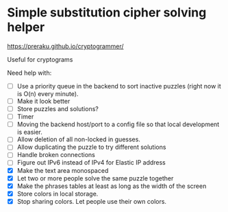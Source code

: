 # Simple substitution cipher solving helper

https://preraku.github.io/cryptogrammer/

Useful for cryptograms

Need help with:

- [ ] Use a priority queue in the backend to sort inactive puzzles (right now it is O(n) every minute).
- [ ] Make it look better
- [ ] Store puzzles and solutions?
- [ ] Timer
- [ ] Moving the backend host/port to a config file so that local development is easier.
- [ ] Allow deletion of all non-locked in guesses.
- [ ] Allow duplicating the puzzle to try different solutions
- [ ] Handle broken connections
- [ ] Figure out IPv6 instead of IPv4 for Elastic IP address
- [x] Make the text area monospaced
- [x] Let two or more people solve the same puzzle together
- [x] Make the phrases tables at least as long as the width of the screen
- [x] Store colors in local storage.
- [x] Stop sharing colors. Let people use their own colors.
